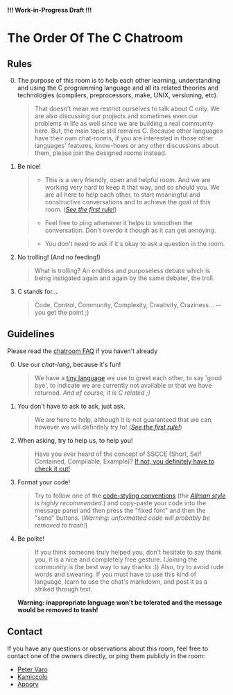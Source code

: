 **!!! Work-in-Progress Draft !!!**

The Order Of The C Chatroom
===========================

Rules
-----

0.  The purpose of this room is to help each other learning, understanding and
    using the C programming language and all its related theories and
    technologies (compilers, preprocessors, make, UNIX, versioning, etc).

    >   That doesn't mean we restrict ourselves to talk about C only. We are
        also discussing our projects and sometimes even our problems in life as
        well since we are building a real community here. But, the main topic
        still remains C. Because other languages have their own chat-rooms, if
        you are interested in those other languages' features, know-hows or any
        other discussions about them, please join the designed rooms instead.

1.  Be nice!

    >-  This is a very friendly, open and helpful room. And we are working very
        hard to keep it that way, and so should you. We are all here to help
        each other, to start meaningful and constructive conversations and to
        achieve the goal of this room. (*[See the first rule!](#rules)*)

     >-  Feel free to ping whenever it helps to smoothen the conversation. Don't
        overdo it though as it can get annoying.

     >-  You don't need to ask if it's okay to ask a question in the room.

2.  No trolling! (And no feeding!)

    >   What is trolling? An endless and purposeless debate which is being
        instigated again and again by the same debater, the troll.

3.  C stands for...

    >   Code, Control, Community, Complexity, Creativity, Craziness... -- you
        get the point ;)



Guidelines
----------

Please read the [chatroom FAQ](https://chat.stackoverflow.com/faq) if you haven't already

0.  Use our *chat-lang*, because it's fun!

    >   We have a [tiny language](http://bit.ly/c_chat) we use to greet
        each other, to say 'good bye', to indicate we are currently not
        available or that we have returned. *And of course, it is C related ;)*

1.  You don't have to ask to ask, just ask.

    >   We are here to help, although it is not guaranteed that we can, however
        we will definitely try to! (*[See the first rule!](#rules)*)

2.  When asking, try to help us, to help you!

    >   Have you ever heard of the concept of SSCCE (Short, Self Contained,
        Compilable, Example)?
        [If not, you definitely have to check it out!](http://sscce.org)

3.  Format your code!

    >   Try to follow one of the
        [code-styling conventions](http://en.wikipedia.org/wiki/Indent_style)
        (*the [Allman style](http://en.wikipedia.org/wiki/Indent_style#Allman_style)
        is highly recommended.*) and copy-paste your code into the message panel
        and then press the "fixed font" and then the "send" buttons.
        (*Warning: unformatted code will probably be removed to trash!*)

4.  Be polite!

    >   If you think someone truly helped you, don't hesitate to say thank you,
        it is a nice and completely free gesture. (Joining the community is the
        best way to say thanks :))
        Also, try to avoid rude words and swearing. If you must have to use this
        kind of language, learn to use the chat's markdown, and post it as a
        striked through text.

    **Warning: inappropriate language won't be tolerated and the message
    would be removed to trash!**


Contact
-------

If you have any questions or observations about this room, feel free to contact
one of the owners directly, or ping them publicly in the room:

  - [Peter Varo](http://chat.stackoverflow.com/users/2188562/peter-varo)
  - [Kamiccolo](http://chat.stackoverflow.com/users/1150918/kamiccolo)
  - [Apoorv](http://chat.stackoverflow.com/users/2295060/apoorv)
